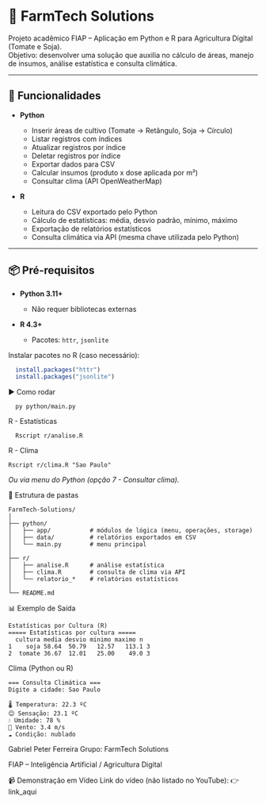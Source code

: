 # 🌱 FarmTech Solutions

Projeto acadêmico FIAP – Aplicação em Python e R para Agricultura Digital (Tomate e Soja).  
Objetivo: desenvolver uma solução que auxilia no cálculo de áreas, manejo de insumos, análise estatística e consulta climática.

---

## 🚀 Funcionalidades

- **Python**
  - Inserir áreas de cultivo (Tomate → Retângulo, Soja → Círculo)
  - Listar registros com índices
  - Atualizar registros por índice
  - Deletar registros por índice
  - Exportar dados para CSV
  - Calcular insumos (produto x dose aplicada por m²)
  - Consultar clima (API OpenWeatherMap)

- **R**
  - Leitura do CSV exportado pelo Python
  - Cálculo de estatísticas: média, desvio padrão, mínimo, máximo
  - Exportação de relatórios estatísticos
  - Consulta climática via API (mesma chave utilizada pelo Python)

---

## 📦 Pré-requisitos

- **Python 3.11+**
  - Não requer bibliotecas externas

- **R 4.3+**
  - Pacotes: `httr`, `jsonlite`

Instalar pacotes no R (caso necessário):

```R
  install.packages("httr")
  install.packages("jsonlite")
```

▶️ Como rodar
```
  py python/main.py
```

R - Estatísticas
```
  Rscript r/analise.R
```
  R - Clima
  ```
  Rscript r/clima.R "Sao Paulo"
```
  _Ou via menu do Python (opção 7 - Consultar clima)._

📂 Estrutura de pastas
```
FarmTech-Solutions/
│
├── python/
│   ├── app/           # módulos de lógica (menu, operações, storage)
│   ├── data/          # relatórios exportados em CSV
│   └── main.py        # menu principal
│
├── r/
│   ├── analise.R      # análise estatística
│   ├── clima.R        # consulta de clima via API
│   └── relatorio_*    # relatórios estatísticos
│
└── README.md
```
📊 Exemplo de Saída

```
Estatísticas por Cultura (R)
===== Estatísticas por cultura =====
  cultura media desvio minimo maximo n
1    soja 58.64  50.79   12.57   113.1 3
2  tomate 36.67  12.01   25.00    49.0 3
```
Clima (Python ou R)
```
=== Consulta Climática ===
Digite a cidade: Sao Paulo

🌡️ Temperatura: 22.3 ºC
😊 Sensação: 23.1 ºC
💧 Umidade: 78 %
💨 Vento: 3.4 m/s
☁️ Condição: nublado
```
Gabriel Peter Ferreira
Grupo: FarmTech Solutions

FIAP – Inteligência Artificial / Agricultura Digital

📹 Demonstração em Vídeo
Link do vídeo (não listado no YouTube):
👉 link_aqui

